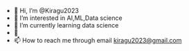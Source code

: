 - 👋 Hi, I’m @Kiragu2023
- 👀 I’m interested in AI,ML,Data science 
- 🌱 I’m currently learning data science 
- 💞️ 
- 📫 How to reach me through email kiragu2023@gmail.com

<!---
Kiragu2023/Kiragu2023 is a ✨ special ✨ repository because its `README.md` (this file) appears on your GitHub profile.
You can click the Preview link to take a look at your changes.
--->

